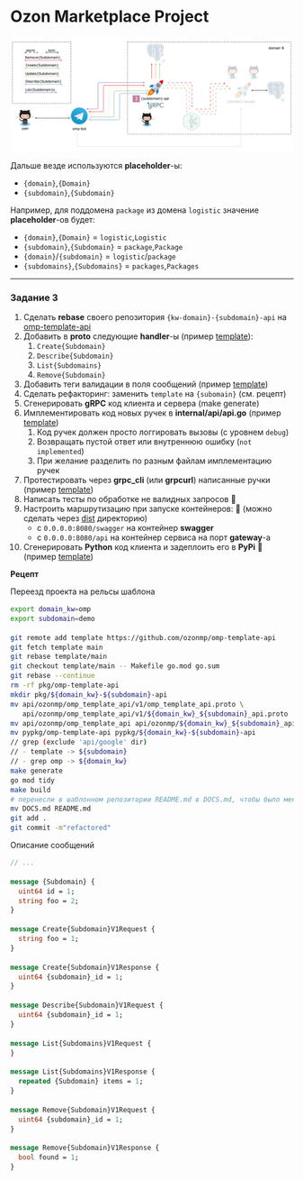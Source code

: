 # Ozon Marketplace Project

![schema](images/grpc.png)

Дальше везде используются **placeholder**-ы:

- `{domain}`,`{Domain}`
- `{subdomain}`,`{Subdomain}`

Например, для поддомена `package` из домена `logistic` значение **placeholder**-ов будет:

- `{domain}`,`{Domain}` = `logistic`,`Logistic`
- `{subdomain}`,`{Subdomain}` = `package`,`Package`
- `{domain}`/`{subdomain}` = `logistic`/`package`
- `{subdomains}`,`{Subdomains}` = `packages`,`Packages`

---

### Задание 3

1. Сделать **rebase** своего репозитория `{kw-domain}-{subdomain}-api` на [omp-template-api](https://github.com/ozonmp/omp-template-api)
2. Добавить в **proto** следующие **handler**-ы (пример [template](https://github.com/ozonmp/omp-template-api/blob/be1223fb1d1c9751b0d9db1d6e2dfff6ba4c9316/protos/ozonmp/omp_template_api/v1/omp_template_api.proto)):
   1. `Create{Subdomain}`
   2. `Describe{Subdomain}`
   3. `List{Subdomains}`
   4. `Remove{Subdomain}`
3. Добавить теги валидации в поля сообщений (пример [template](https://github.com/ozonmp/omp-template-api/blob/be1223fb1d1c9751b0d9db1d6e2dfff6ba4c9316/protos/ozonmp/omp_template_api/v1/omp_template_api.proto#L28))
4. Сделать рефакторинг: заменить `template` на `{subomain}` (см. рецепт)
5. Сгенерировать **gRPC** код клиента и сервера (make generate)
6. Имплементировать код новых ручек в **internal/api/api.go** (пример [template](https://github.com/ozonmp/omp-template-api/blob/be1223fb1d1c9751b0d9db1d6e2dfff6ba4c9316/internal/api/api.go#L34))
   1. Код ручек должен просто логгировать вызовы (с уровнем `debug`)
   2. Возвращать пустой ответ или внутреннюю ошибку (`not implemented`)
   3. При желание разделить по разным файлам имплементацию ручек
7. Протестировать через **grpc_cli** (или **grpcurl**) написанные ручки (пример [template](https://github.com/ozonmp/omp-template-api/blob/main/DOCS.md#grpc))
8. Написать тесты по обработке не валидных запросов :gem:
9. Настроить маршрутизацию при запуске контейнеров: :gem: (можно сделать через [dist](https://github.com/ozonmp/omp-grpc-template/tree/master/swagger/dist) директорию)
   - с `0.0.0.0:8080/swagger` на контейнер **swagger**
   - c `0.0.0.0:8080/api` на контейнер сервиса на порт **gateway**-a
10. Сгенерировать **Python** код клиента и задеплоить его в **PyPi** :gem: (пример [template](https://github.com/ozonmp/omp-template-api/blob/main/DOCS.md#python-client))


**Рецепт**

Переезд проекта на рельсы шаблона
```sh
export domain_kw=omp
export subdomain=demo

git remote add template https://github.com/ozonmp/omp-template-api
git fetch template main
git rebase template/main
git checkout template/main -- Makefile go.mod go.sum
git rebase --continue
rm -rf pkg/omp-template-api
mkdir pkg/${domain_kw}-${subdomain}-api
mv api/ozonmp/omp_template_api/v1/omp_template_api.proto \
   api/ozonmp/omp_template_api/v1/${domain_kw}_${subdomain}_api.proto
mv api/ozonmp/omp_template_api api/ozonmp/${domain_kw}_${subdomain}_api
mv pypkg/omp-template-api pypkg/${domain_kw}-${subdomain}-api
// grep (exclude 'api/google' dir)
// - template -> ${subdomain}
// - grep omp -> ${domain_kw}
make generate
go mod tidy
make build
# перенесли в шаблонном репозитории README.md в DOCS.md, чтобы было меньше коонфликтов при rebase
mv DOCS.md README.md
git add .
git commit -m"refactored"
```

Описание сообщений
```proto
// ...

message {Subdomain} {
  uint64 id = 1;
  string foo = 2;
}

message Create{Subdomain}V1Request {
  string foo = 1;
}

message Create{Subdomain}V1Response {
  uint64 {subdomain}_id = 1;
}

message Describe{Subdomain}V1Request {
  uint64 {subdomain}_id = 1;
}

message List{Subdomains}V1Request {
}

message List{Subdomains}V1Response {
  repeated {Subdomain} items = 1;
}

message Remove{Subdomain}V1Request {
  uint64 {subdomain}_id = 1;
}

message Remove{Subdomain}V1Response {
  bool found = 1;
}
```
